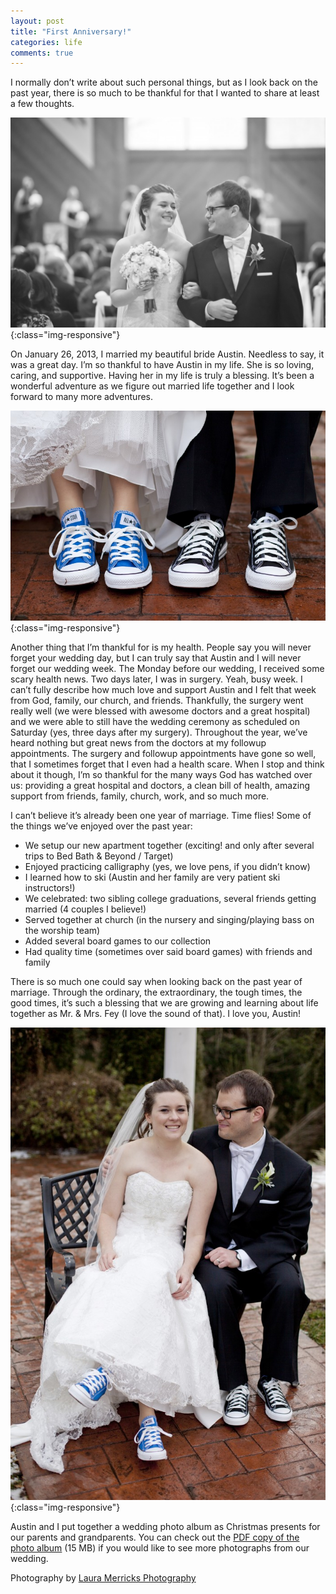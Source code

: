 ```yaml
---
layout: post
title: "First Anniversary!"
categories: life
comments: true
---
```


I normally don’t write about such personal things, but as I look back on the past year, there is so much to be thankful for that I wanted to share at least a few thoughts.

![wedding photo](/images/posts/2014-01-26-First-Anniversary/smile.jpg){:class="img-responsive"}

On January 26, 2013, I married my beautiful bride Austin. Needless to say, it was a great day. I’m so thankful to have Austin in my life. She is so loving, caring, and supportive. Having her in my life is truly a blessing. It’s been a wonderful adventure as we figure out married life together and I look forward to many more adventures.

![wedding photo](/images/posts/2014-01-26-First-Anniversary/chucks.jpg){:class="img-responsive"}

Another thing that I’m thankful for is my health. People say you will never forget your wedding day, but I can truly say that Austin and I will never forget our wedding week. The Monday before our wedding, I received some scary health news. Two days later, I was in surgery. Yeah, busy week. I can’t fully describe how much love and support Austin and I felt that week from God, family, our church, and friends. Thankfully, the surgery went really well (we were blessed with awesome doctors and a great hospital) and we were able to still have the wedding ceremony as scheduled on Saturday (yes, three days after my surgery). Throughout the year, we’ve heard nothing but great news from the doctors at my followup appointments. The surgery and followup appointments have gone so well, that I sometimes forget that I even had a health scare. When I stop and think about it though, I’m so thankful for the many ways God has watched over us: providing a great hospital and doctors, a clean bill of health, amazing support from friends, family, church, work, and so much more.

I can’t believe it’s already been one year of marriage. Time flies! Some of the things we’ve enjoyed over the past year:
* We setup our new apartment together (exciting! and only after several trips to Bed Bath & Beyond / Target)
* Enjoyed practicing calligraphy (yes, we love pens, if you didn’t know)
* I learned how to ski (Austin and her family are very patient ski instructors!)
* We celebrated: two sibling college graduations, several friends getting married (4 couples I believe!)
* Served together at church (in the nursery and singing/playing bass on the worship team)
* Added several board games to our collection
* Had quality time (sometimes over said board games) with friends and family

There is so much one could say when looking back on the past year of marriage. Through the ordinary, the extraordinary, the tough times, the good times, it’s such a blessing that we are growing and learning about life together as Mr. & Mrs. Fey (I love the sound of that). I love you, Austin!

![wedding photo](/images/posts/2014-01-26-First-Anniversary/chucks2.jpg){:class="img-responsive"}

Austin and I put together a wedding photo album as Christmas presents for our parents and grandparents. You can check out the [PDF copy of the photo album](http://andwhatabout.com/wp-content/uploads/2014/01/Ben-and-Austin-Fey_wedding_Jan-26-2013.pdf) (15 MB) if you would like to see more photographs from our wedding.

Photography by [Laura Merricks Photography](http://lauramerricksphotography.com/)
